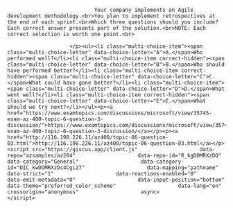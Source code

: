 <p class="card-text">
							
								Your company implements an Agile development methodology.<br>You plan to implement retrospectives at the end of each sprint.<br>Which three questions should you include? Each correct answer presents part of the solution.<br>NOTE: Each correct selection is worth one point.<br>
							
						</p><ul><li class="multi-choice-item"><span class="multi-choice-letter" data-choice-letter="A">A.</span>Who performed well?</li><li class="multi-choice-item correct-hidden"><span class="multi-choice-letter" data-choice-letter="B">B.</span>Who should have performed better?</li><li class="multi-choice-item correct-hidden"><span class="multi-choice-letter" data-choice-letter="C">C.</span>What could have gone better?</li><li class="multi-choice-item"><span class="multi-choice-letter" data-choice-letter="D">D.</span>What went well?</li><li class="multi-choice-item correct-hidden"><span class="multi-choice-letter" data-choice-letter="E">E.</span>What should we try next?</li></ul><p><a href="https://www.examtopics.com/discussions/microsoft/view/35745-exam-az-400-topic-6-question-3-discussion/">https://www.examtopics.com/discussions/microsoft/view/35745-exam-az-400-topic-6-question-3-discussion/</a></p><p><a href="http://116.198.226.11/az400/topic-06-question-03.html">http://116.198.226.11/az400/topic-06-question-03.html</a></p><script src="https://giscus.app/client.js"                    data-repo="azsamples/az204"                    data-repo-id="R_kgDOMRXzDQ"                    data-category="General"                    data-category-id="DIC_kwDOMRXzDc4Cgi27"                    data-mapping="pathname"                    data-strict="1"                    data-reactions-enabled="0"                    data-emit-metadata="0"                    data-input-position="bottom"                    data-theme="preferred_color_scheme"                    data-lang="en"                    crossorigin="anonymous"                    async>                    </script>